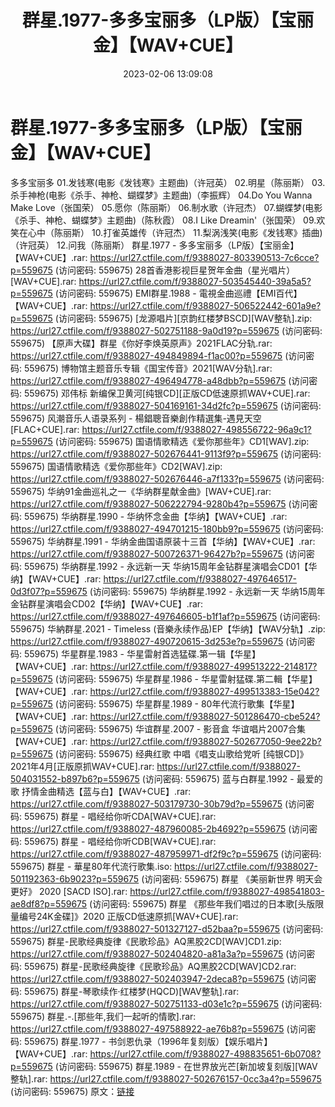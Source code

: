 ﻿---
title: 群星.1977-多多宝丽多（LP版）【宝丽金】【WAV+CUE】
date: 2023-02-06 13:09:08
categories: WAV车载音乐、镜像
tags: 华语中文
---
# 群星.1977-多多宝丽多（LP版）【宝丽金】【WAV+CUE】

多多宝丽多
01.发钱寒(电影《发钱寒》主题曲)（许冠英）
02.明星（陈丽斯）
03.杀手神枪(电影《杀手、神枪、蝴蝶梦》主题曲)（李振辉）
04.Do You Wanna Make Love（张国荣）
05.愿你（陈丽斯）
06.制水歌（许冠杰）
07.蝴蝶梦(电影《杀手、神枪、蝴蝶梦》主题曲)（陈秋霞）
08.I Like Dreamin'（张国荣）
09.欢笑在心中（陈丽斯）
10.打雀英雄传（许冠杰）
11.梨涡浅笑(电影《发钱寒》插曲)（许冠英）
12.问我（陈丽斯）
群星.1977 - 多多宝丽多（LP版）【宝丽金】【WAV+CUE】.rar: https://url27.ctfile.com/f/9388027-803390513-7c6cce?p=559675
(访问密码: 559675)
28首香港影视巨星贺年金曲（星光唱片）[WAV+CUE].rar: https://url27.ctfile.com/f/9388027-503545440-39a5a5?p=559675
(访问密码: 559675)
EMI群星.1988 - 電視金曲巡禮【EMI百代】【WAV+CUE】.rar: https://url27.ctfile.com/f/9388027-506522442-601a9e?p=559675
(访问密码: 559675)
[龙源唱片][京韵红楼梦BSCD][WAV整轨].zip: https://url27.ctfile.com/f/9388027-502751188-9a0d19?p=559675
(访问密码: 559675)
【原声大碟】群星《你好李焕英原声》2021FLAC分轨.rar: https://url27.ctfile.com/f/9388027-494849894-f1ac00?p=559675
(访问密码: 559675)
博物馆主题音乐专辑《国宝传音》2021[WAV分轨].rar: https://url27.ctfile.com/f/9388027-496494778-a48dbb?p=559675
(访问密码: 559675)
邓伟标 新编保卫黄河[纯银CD][正版CD低速原抓WAV+CUE].rar: https://url27.ctfile.com/f/9388027-504169161-34d2fc?p=559675
(访问密码: 559675)
风潮音乐人语录系列 - 楊錩聰音樂創作精選集-遇見天空[FLAC+CUE].rar: https://url27.ctfile.com/f/9388027-498556722-96a9c1?p=559675
(访问密码: 559675)
国语情歌精选《爱你那些年》CD1[WAV].zip: https://url27.ctfile.com/f/9388027-502676441-9113f9?p=559675
(访问密码: 559675)
国语情歌精选《爱你那些年》CD2[WAV].zip: https://url27.ctfile.com/f/9388027-502676446-a7f133?p=559675
(访问密码: 559675)
华纳91金曲巡礼之一《华纳群星献金曲》[WAV+CUE].rar: https://url27.ctfile.com/f/9388027-506222794-9280b4?p=559675
(访问密码: 559675)
华纳群星.1990 - 华纳怀念金曲【华纳】【WAV+CUE】.rar: https://url27.ctfile.com/f/9388027-494701215-180bb9?p=559675
(访问密码: 559675)
华纳群星.1991 - 华纳金曲国语原装十三首【华纳】【WAV+CUE】.rar: https://url27.ctfile.com/f/9388027-500726371-96427b?p=559675
(访问密码: 559675)
华纳群星.1992 - 永远新一天 华纳15周年金钻群星演唱会CD01【华纳】【WAV+CUE】.rar: https://url27.ctfile.com/f/9388027-497646517-0d3f07?p=559675
(访问密码: 559675)
华纳群星.1992 - 永远新一天 华纳15周年金钻群星演唱会CD02【华纳】【WAV+CUE】.rar: https://url27.ctfile.com/f/9388027-497646605-b1f1af?p=559675
(访问密码: 559675)
华納群星.2021 - Timeless (音樂永续作品)EP【华纳】【WAV分轨】.zip: https://url27.ctfile.com/f/9388027-490720615-3d253e?p=559675
(访问密码: 559675)
华星群星.1983 - 华星雷射首选猛碟.第一辑【华星】【WAV+CUE】.rar: https://url27.ctfile.com/f/9388027-499513222-214817?p=559675
(访问密码: 559675)
华星群星.1986 - 华星雷射猛碟.第二輯【华星】【WAV+CUE】.rar: https://url27.ctfile.com/f/9388027-499513383-15e042?p=559675
(访问密码: 559675)
华星群星.1989 - 80年代流行歌集【华星】【WAV+CUE】.rar: https://url27.ctfile.com/f/9388027-501286470-cbe524?p=559675
(访问密码: 559675)
华谊群星.2007 - 影音盒 华谊唱片2007合集【WAV+CUE】.rar: https://url27.ctfile.com/f/9388027-502677050-9ee22b?p=559675
(访问密码: 559675)
经典红歌 中唱《唱支山歌给党听 [纯银CD]》2021年4月[正版原抓WAV+CUE].rar: https://url27.ctfile.com/f/9388027-504031552-b897b6?p=559675
(访问密码: 559675)
蓝与白群星.1992 - 最爱的歌 抒情金曲精选【蓝与白】【WAV+CUE】.rar: https://url27.ctfile.com/f/9388027-503179730-30b79d?p=559675
(访问密码: 559675)
群星 - 唱经给你听CDA[WAV+CUE].rar: https://url27.ctfile.com/f/9388027-487960085-2b4692?p=559675
(访问密码: 559675)
群星 - 唱经给你听CDB[WAV+CUE].rar: https://url27.ctfile.com/f/9388027-487959971-df2f9c?p=559675
(访问密码: 559675)
群星 - 華星80年代流行歌集.iso: https://url27.ctfile.com/f/9388027-501192363-6b9023?p=559675
(访问密码: 559675)
群星 《美丽新世界 明天会更好》 2020 [SACD ISO].rar: https://url27.ctfile.com/f/9388027-498541803-ae8df8?p=559675
(访问密码: 559675)
群星 《那些年我们唱过的日本歌[头版限量编号24K金碟]》2020 正版CD低速原抓[WAV+CUE].rar:
https://url27.ctfile.com/f/9388027-501327127-d52baa?p=559675
(访问密码: 559675)
群星-民歌经典旋律《民歌珍品》AQ黑胶2CD[WAV]CD1.zip: https://url27.ctfile.com/f/9388027-502404820-a81a3a?p=559675
(访问密码: 559675)
群星-民歌经典旋律《民歌珍品》AQ黑胶2CD[WAV]CD2.rar: https://url27.ctfile.com/f/9388027-502403947-2deca8?p=559675
(访问密码: 559675)
群星-琴歌续作·红楼梦(HQCD)[WAV整轨].rar: https://url27.ctfile.com/f/9388027-502751133-d03e1c?p=559675
(访问密码: 559675)
群星.-.[那些年,我们一起听的情歌].rar: https://url27.ctfile.com/f/9388027-497588922-ae76b8?p=559675
(访问密码: 559675)
群星.1977 - 书剑恩仇录（1996年复刻版）【娱乐唱片】【WAV+CUE】.rar: https://url27.ctfile.com/f/9388027-498835651-6b0708?p=559675
(访问密码: 559675)
群星.1989 - 在世界放光芒[新加坡复刻版][WAV整轨].rar: https://url27.ctfile.com/f/9388027-502676157-0cc3a4?p=559675
(访问密码: 559675)
原文：[链接](https://blog.sina.com.cn/s/blog_1647c7e76010310r5.html)